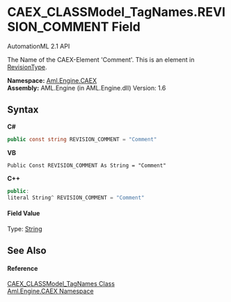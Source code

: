 # CAEX_CLASSModel_TagNames.REVISION_COMMENT Field
AutomationML 2.1 API 

The Name of the CAEX-Element 'Comment'. This is an element in <a href="T_Aml_Engine_CAEX_RevisionType">RevisionType</a>.

**Namespace:**&nbsp;<a href="N_Aml_Engine_CAEX">Aml.Engine.CAEX</a><br />**Assembly:**&nbsp;AML.Engine (in AML.Engine.dll) Version: 1.6

## Syntax

**C#**<br />
``` C#
public const string REVISION_COMMENT = "Comment"
```

**VB**<br />
``` VB
Public Const REVISION_COMMENT As String = "Comment"
```

**C++**<br />
``` C++
public:
literal String^ REVISION_COMMENT = "Comment"
```


#### Field Value
Type: <a href="https://docs.microsoft.com/dotnet/api/system.string" target="_parent" rel="noopener noreferrer">String</a>

## See Also


#### Reference
<a href="T_Aml_Engine_CAEX_CAEX_CLASSModel_TagNames">CAEX_CLASSModel_TagNames Class</a><br /><a href="N_Aml_Engine_CAEX">Aml.Engine.CAEX Namespace</a><br />